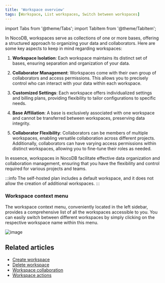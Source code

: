 ```yaml
---
title: 'Workspace overview'
tags: [Workspace, List workspaces, Switch between workspaces]
---
```

import Tabs from '@theme/Tabs';
import TabItem from '@theme/TabItem';

In NocoDB, workspaces serve as collections of one or more bases, offering a structured approach to organizing your data and collaborators. Here are some key aspects to keep in mind regarding workspaces:

1. **Workspace Isolation**: Each workspace maintains its distinct set of bases, ensuring separation and organization of your data.

2. **Collaborator Management**: Workspaces come with their own group of collaborators and access permissions. This allows you to precisely control who can interact with your data within each workspace.

3. **Customized Settings**: Each workspace offers individualized settings and billing plans, providing flexibility to tailor configurations to specific needs.

4. **Base Affiliation**: A base is exclusively associated with one workspace and cannot be transferred between workspaces, preserving data integrity.

5. **Collaborator Flexibility**: Collaborators can be members of multiple workspaces, enabling versatile collaboration across different projects. Additionally, collaborators can have varying access permissions within distinct workspaces, allowing you to fine-tune their roles as needed.

In essence, workspaces in NocoDB facilitate effective data organization and collaboration management, ensuring that you have the flexibility and control required for various projects and teams.



[//]: # (Workspaces in NocoDB are collection of one or more [Bases]&#40;/bases/base-overview&#41;. You can create multiple workspaces to organize your bases and collaborators. Some of the key points to note about workspaces are:)

[//]: # (- Each workspace has its own set of bases.)

[//]: # (- Each workspace has its own set of collaborators and access permissions.)

[//]: # (- Each workspace has its own set of settings & billing plans)

[//]: # (- A base can be a part of only one workspace & cannot be moved between workspaces.)

[//]: # (- A collaborator can be a member of multiple workspaces.)

[//]: # (- A collaborator can have different access permissions in different workspaces.)

:::info
The self-hosted plan includes a default workspace, and it does not allow the creation of additional workspaces.
:::

### Workspace context menu

The workspace context menu, conveniently located in the left sidebar, provides a comprehensive list of all the workspaces accessible to you. You can easily switch between different workspaces by simply clicking on the respective workspace name within this menu.

![image](/img/v2/workspace/workspace-context-menu.png)


## Related articles
- [Create workspace](/workspaces/create-workspace)
- [Delete workspace](/workspaces/delete-workspace)
- [Workspace collaboration](/workspaces/workspace-collaboration)
- [Workspace actions](/workspaces/actions-on-workspace)